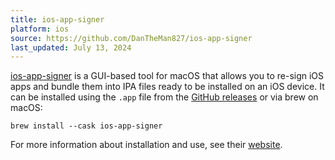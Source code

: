 ```yaml
---
title: ios-app-signer
platform: ios
source: https://github.com/DanTheMan827/ios-app-signer
last_updated: July 13, 2024
---
```


[ios-app-signer](https://github.com/DanTheMan827/ios-app-signer) is a GUI-based tool for macOS that allows you to re-sign iOS apps and bundle them into IPA files ready to be installed on an iOS device. It can be installed using the `.app` file from the [GitHub releases](https://github.com/DanTheMan827/ios-app-signer/releases) or via brew on macOS:

```
brew install --cask ios-app-signer
```

For more information about installation and use, see their [website](https://dantheman827.github.io/ios-app-signer/).

